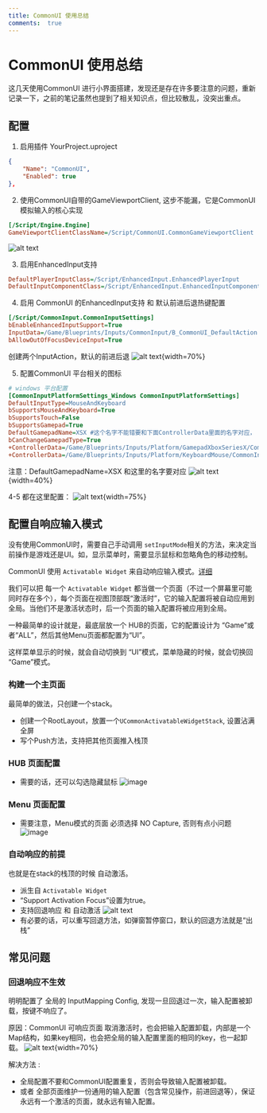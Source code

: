 ```yaml
---
title: CommonUI 使用总结
comments:  true
---
```


# CommonUI 使用总结

这几天使用CommonUI 进行小界面搭建，发现还是存在许多要注意的问题，重新记录一下，之前的笔记虽然也提到了相关知识点，但比较散乱，没突出重点。

## 配置

1. 启用插件 YourProject.uproject
```json
{
    "Name": "CommonUI",
    "Enabled": true
},
```
2. 使用CommonUI自带的GameViewportClient, 这步不能漏，它是CommonUI模拟输入的核心实现
```ini
[/Script/Engine.Engine]
GameViewportClientClassName=/Script/CommonUI.CommonGameViewportClient  
```
![alt text](../../assets/images/000CommonUI_image-1.png)

3. 启用EnhancedInput支持
```ini
DefaultPlayerInputClass=/Script/EnhancedInput.EnhancedPlayerInput
DefaultInputComponentClass=/Script/EnhancedInput.EnhancedInputComponent
```

4. 启用 CommonUI 的EnhancedInput支持 和 默认前进后退热键配置
```ini
[/Script/CommonInput.CommonInputSettings]
bEnableEnhancedInputSupport=True
InputData=/Game/Blueprints/Inputs/CommonInput/B_CommonUI_DefaultAction.B_CommonUI_DefaultAction_C
bAllowOutOfFocusDeviceInput=True
```
创建两个InputAction，默认的前进后退
![alt text](../../assets/images/000CommonUI_image-2.png){width=70%}

5. 配置CommonUI 平台相关的图标
```ini
# windows 平台配置
[CommonInputPlatformSettings_Windows CommonInputPlatformSettings]
DefaultInputType=MouseAndKeyboard
bSupportsMouseAndKeyboard=True
bSupportsTouch=False
bSupportsGamepad=True
DefaultGamepadName=XSX #这个名字不能错要和下面ControllerData里面的名字对应， 否则小图标无法生效
bCanChangeGamepadType=True
+ControllerData=/Game/Blueprints/Inputs/Platform/GamepadXboxSeriesX/CommonInput_Gamepad_XSX.CommonInput_Gamepad_XSX_C
+ControllerData=/Game/Blueprints/Inputs/Platform/KeyboardMouse/CommonInput_KeyboardMouse.CommonInput_KeyboardMouse_C
```
注意：DefaultGamepadName=XSX 和这里的名字要对应
![alt text](../../assets/images/000CommonUI_image-5.png){width=40%}

4-5 都在这里配置：
![alt text](../../assets/images/000CommonUI_image.png){width=75%}


## 配置自响应输入模式

没有使用CommonUI时，需要自己手动调用 `setInputMode`相关的方法，来决定当前操作是游戏还是UI。如，显示菜单时，需要显示鼠标和忽略角色的移动控制。

CommonUI 使用 `Activatable Widget` 来自动响应输入模式。[详细](./00How%20to%20setup%20CommonUI%20in%20UE5.4.2.zh.md)

我们可以把 每一个 `Activatable Widget` 都当做一个页面（不过一个屏幕里可能同时存在多个），每个页面在视图顶部既“激活时”，它的输入配置将被自动应用到全局。当他们不是激活状态时，后一个页面的输入配置将被应用到全局。

一种最简单的设计就是，最底层放一个 HUB的页面，它的配置设计为 “Game”或者“ALL”，然后其他Menu页面都配置为“UI”。

这样菜单显示的时候，就会自动切换到 “UI”模式，菜单隐藏的时候，就会切换回 “Game”模式。

### 构建一个主页面

最简单的做法，只创建一个stack。
- 创建一个RootLayout，放置一个`UCommonActivatableWidgetStack`, 设置沾满全屏
- 写个Push方法，支持把其他页面推入栈顶

### HUB 页面配置
- 需要的话，还可以勾选隐藏鼠标
![image](<../../assets/images/How to setup CommonUI in UE5.4.2_image-3.png>)

### Menu 页面配置
- 需要注意，Menu模式的页面 必须选择 NO Capture, 否则有点小问题
![image](<../../assets/images/How to setup CommonUI in UE5.4.2_image-2.png>)

### 自动响应的前提
也就是在stack的栈顶的时候 自动激活。

- 派生自 `Activatable Widget`
- “Support Activation Focus”设置为true。
- 支持回退响应 和 自动激活
  ![alt text](../../assets/images/000CommonUI_image-3.png)
- 有必要的话，可以重写回退方法，如弹窗暂停窗口，默认的回退方法就是“出栈”  


## 常见问题

### 回退响应不生效

明明配置了 全局的 InputMapping Config, 发现一旦回退过一次，输入配置被卸载，按键不响应了。

原因：CommonUI 可响应页面 取消激活时，也会把输入配置卸载，内部是一个Map结构，如果key相同，也会把全局的输入配置里面的相同的key，也一起卸载。
![alt text](../../assets/images/000CommonUI_image-4.png){width=70%}

解决方法 : 
- 全局配置不要和CommonUI配置重复，否则会导致输入配置被卸载。 
- 或者 全部页面维护一份通用的输入配置（包含常见操作，前进回退等），保证永远有一个激活的页面，就永远有输入配置。

